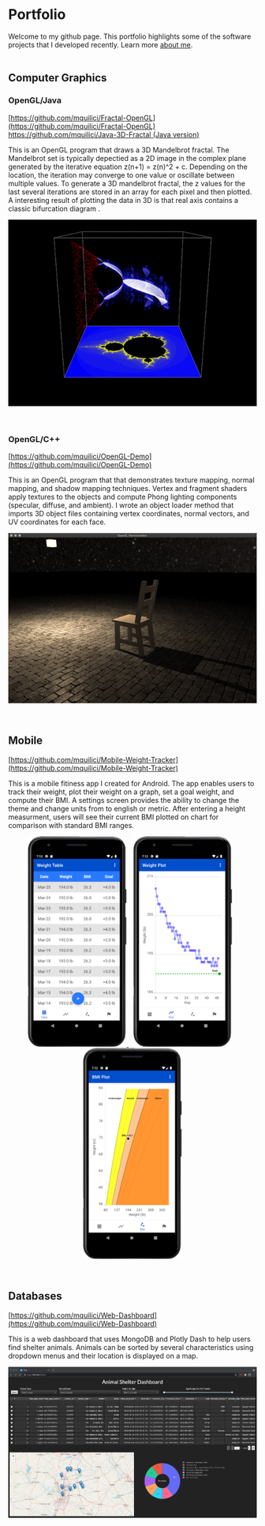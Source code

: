 # Portfolio

Welcome to my github page. This portfolio highlights some of the software projects that I developed recently. Learn more [about me](https://mquilici.github.io/aboutme).
<br/><br/>

## Computer Graphics


### OpenGL/Java
[https://github.com/mquilici/Fractal-OpenGL](https://github.com/mquilici/Fractal-OpenGL) <br/>
[https://github.com/mquilici/Java-3D-Fractal (Java version)](https://github.com/mquilici/Java-3D-Fractal)

This is an OpenGL program that draws a 3D Mandelbrot fractal. The Mandelbrot set is typically depectied as a 2D image in the complex plane generated by the iterative equation z(n+1) = z(n)^2 + c. Depending on the location, the iteration may converge to one value or oscillate between multiple values. To generate a 3D mandelbrot fractal, the z values for the last several iterations are stored in an array for each pixel and then plotted. A interesting result of plotting the data in 3D is that real axis contains a classic bifurcation diagram .

<p align="center"> <a href="https://github.com/mquilici/Fractal-OpenGL">
     <img src="/images/fractal.gif" alt="alt text" width="640px">
</a></p>
<br/>


### OpenGL/C++
[https://github.com/mquilici/OpenGL-Demo](https://github.com/mquilici/OpenGL-Demo)

This is an OpenGL program that that demonstrates texture mapping, normal mapping, and shadow mapping techniques. Vertex and fragment shaders apply textures to the objects and compute Phong lighting components (specular, diffuse, and ambient). I wrote an object loader method that imports 3D object files containing vertex coordinates, normal vectors, and UV coordinates for each face.

<p align="center"> <a href="https://github.com/mquilici/OpenGL-Demo">
     <img src="/images/chair.gif" alt="alt text" width="640px">
</a></p>
<br/>


## Mobile
[https://github.com/mquilici/Mobile-Weight-Tracker](https://github.com/mquilici/Mobile-Weight-Tracker)

This is a mobile fitiness app I created for Android. The app enables users to track their weight, plot their weight on a graph, set a goal weight, and compute their BMI. A settings screen provides the ability to change the theme and change units from to english or metric. After entering a height measurment, users will see their current BMI plotted on chart for comparison with standard BMI ranges.

<p align="center"><a href="https://github.com/mquilici/Mobile-Weight-Tracker">
     <img src="/images/Weight_Tracker_Table.png" alt="alt text" width="200px">
     <img src="/images/Weight_Tracker_Plot.png" alt="alt text" width="200px" hspace="10">
     <img src="/images/Weight_Tracker_BMI.png" alt="alt text" width="200px">
</a></p>
<br/>


## Databases
[https://github.com/mquilici/Web-Dashboard](https://github.com/mquilici/Web-Dashboard)

This is a web dashboard that uses MongoDB and Plotly Dash to help users find shelter animals. Animals can be sorted by several characteristics using dropdown menus and their location is displayed on a map.
<br/>
<p align="center"> <a href="https://github.com/mquilici/Web-Dashboard">
     <img src="/images/Dashboard.png" alt="alt text" width="640px">
</a></p>
<br/>
